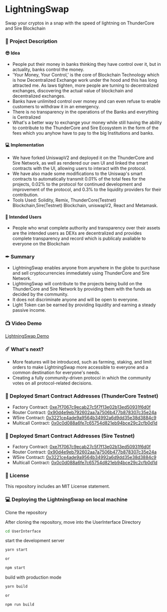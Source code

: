 # LightningSwap

Swap your cryptos in a snap with the speed of lightning on ThunderCore and 5ire Blockchain

### 📝 Project Description

#### 😎 Idea
- People put their money in banks thinking they have control over it, but in actuality, banks control the money.
- 'Your Money, Your Control,' is the core of Blockchain Technology which is how Decentralized Exchange work under the hood and this has long attracted me. As laws tighten, more people are turning to decentralized exchanges, discovering the actual value of blockchain and decentralized exchanges.
- Banks have unlimited control over money and can even refuse to enable customers to withdraw it in an emergency.
- There is no transparency in the operations of the Banks and everything is Centralized
- What's a better way to exchange your money while still having the ability to contribute to the ThunderCore and 5ire Ecosystem in the form of the fees which you anyhow have to pay to the big Institutions and banks.

#### 💻 Implementation
- We have forked UniswapV2 and deployed it on the ThunderCore and 5ire Network, as well as rendered our own UI and linked the smart contracts with the UI, allowing users to interact with the protocol.
- We have also made some modifications to the Uniswap's smart contracts to automatically transmit 0.01% of the total fees for the projects, 0.02% to the protocol for continued development and improvement of the protocol, and 0.3% to the liquidity providers for their contribution.
- Tools Used: Solidity, Remix, ThunderCore(Testnet) Blockchain,5ire(Testnet) Blockchain, uniswapV2, React and Metamask.

#### 👥 Intended Users
- People who wnat complete authority and transparency over their assets are the intended users as DEXs are decentralized and provides complete transparency and record which is publicaly avaliable to everyone on the Blockchain

### ✒ Summary
- LightningSwap enables anyone from anywhere in the globe to purchase and sell cryptocurrencies immediately using ThunderCore and 5ire Network.
- LightningSwap will contribute to the projects being build on the ThunderCore and 5ire Network by providing them with the funds as decided by the community.
- It does not discriminate anyone and will be open to everyone.
- Light Token can be earned by providing liquidity and earning a steady passive income.


### 📺 Video Demo
[LightningSwap Demo](https://youtu.be/YndbUhbItrk)

### ☄️ What's next?
- More features will be introduced, such as farming, staking, and limit orders to make LightningSwap more accessible to everyone and a common destination for everyone's needs.
- Creating a fully community-driven protocol in which the community votes on all protocol-related decisions.


### 💪 Deployed Smart Contract Addresses (ThunderCore Testnet)
- Factory Contract: [0xe7f7067c9ecab27c5f7f13e02b13ed50931f6d0f](https://explorer-testnet.thundercore.com/address/0xe7F7067C9ECAB27c5F7f13E02b13eD50931f6D0f/transactions)
- Router Contract: [0x90d4e9eb792602aa7a7506b477b878307c35e24a](https://explorer-testnet.thundercore.com/address/0x90d4e9eb792602aa7a7506b477b878307c35e24a/transactions)
- W5ire Contract: [0x3221ce4ade9a9564b34992a6d9dd35e38d3884c9](https://explorer-testnet.thundercore.com/address/0x3221ce4ade9a9564b34992a6d9dd35e38d3884c9/transactions)
- Multicall Contract: [0x0c0d088a6fe7c65754d821eb94bce29c2cfb0d1d](https://explorer-testnet.thundercore.com/address/0x0c0d088a6fe7c65754d821eb94bce29c2cfb0d1d/transactions)

### 💪 Deployed Smart Contract Addresses (5ire Testnet)
- Factory Contract: [0xe7f7067c9ecab27c5f7f13e02b13ed50931f6d0f](https://explorer.5ire.network/address/0xe7F7067C9ECAB27c5F7f13E02b13eD50931f6D0f)
- Router Contract: [0x90d4e9eb792602aa7a7506b477b878307c35e24a](https://explorer.5ire.network/address/0x90d4e9eb792602aa7a7506b477b878307c35e24a)
- W5ire Contract: [0x3221ce4ade9a9564b34992a6d9dd35e38d3884c9](https://explorer.5ire.network/address/0x3221ce4ade9a9564b34992a6d9dd35e38d3884c9)
- Multicall Contract: [0x0c0d088a6fe7c65754d821eb94bce29c2cfb0d1d](https://explorer.5ire.network/address/0x0c0d088a6fe7c65754d821eb94bce29c2cfb0d1d)


### 🚫 License
This repository includes an MIT License statement.

### 💻 Deploying the LightningSwap on local machine

Clone the repository

After cloning the repository, move into the UserInterface Directory

```sh
cd UserInterface
```

start the development server
```sh
yarn start

or

npm start
```

build with production mode
```sh
yarn build

or

npm run build
```

